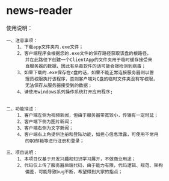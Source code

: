 # news-reader

使用说明：

	一、注意事项：
		1、下载app文件夹内.exe文件；
		2、客户端程序会根据您的.exe文件的保存路径获取该盘的根路径，
		   并在此路径下创建一个ClientApp的文件夹用于临时缓存接受来
		   自服务器的数据，因此有杀毒软件的话可能会报检测到病毒；
		3、如果下载的.exe保存在c盘的话，如果不能正常连接服务器则以管
		   理员权限执行该程序，否则客户端对C盘的临时文件夹没有写权限，
		   无法保存从服务器接受到的数据；
		4、请使用windows系列操作系统打开应用程序;
		  

	二、功能描述：
		1、客户端左侧为视频新闻，但由于服务器带宽较小，传输有一定时延；
		2、客户端下侧为图片新闻；
		3、客户端右侧为文字新闻；
		4、客户端右上角提供注册和登陆功能，如担心信息泄露，可使用不常用
		   的QQ邮箱等进行注册和登录；

	三、项目说明：
		1、本项目仅基于开发兴趣和知识学习展开，不做商业用途；
		2、代码仅上传了服务器后端代码，由于能力有限，代码逻辑、规范、架构
		   偏差，可能导致bug不断，希望得到大家的指点；
	
